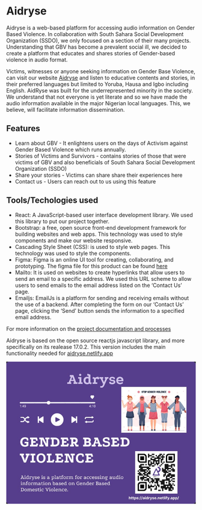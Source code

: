 # Aidryse

Aidryse is a web-based platform for accessing audio information on Gender Based Violence. In collaboration with South Sahara Social Development Organization (SSDO), we only focused on a section of their many projects. Understanding that GBV has become a prevalent social ill, we decided to create a platform that educates and shares stories of Gender-based violence in audio format.

Victims, witnesses or anyone seeking information on Gender Base Violence, can visit our website [Aidryse](https://aidryse.netlify.app/) and listen to educative contents and stories, in their preferred languages but limited to Yoruba, Hausa and Igbo including English. AidRyse was built for the underrepresented minority in the society. We understand that not everyone is yet literate and so we have made the audio information available in the major Nigerian local languages. This, we believe, will facilitate information dissemination.

## Features

- Learn about GBV - It enlightens users on the days of Activism against Gender Based Violence which runs annually.
- Stories of Victims and Survivors - contains stories of those that were victims of GBV and also beneficials of South Sahara Social Development Organization (SSDO)
- Share your stories - Victims can share share their experiences here
- Contact us - Users can reach out to us using this feature

## Tools/Techologies used

- React: A JavaScript-based user interface development library. We used this library to put our project together.
- Bootstrap: a free, open source front-end development framework for building websites and web apps.
  This technology was used to style components and make our website responsive.
- Cascading Style Sheet (CSS): is used to style web pages. This technology was used to style the components.
- Figma: Figma is an online UI tool for creating, collaborating, and prototyping. The figma file for this product can be found [here](https://www.figma.com/file/TIu5Qiin1HmEDP6dxsnFmi/Shecode?node-id=0%3A1)
- Mailto: It is used on websites to create hyperlinks that allow users to send an email to a specific address. We used this URL scheme to allow users to send emails to the email address listed on the ‘Contact Us’ page.
- Emailjs: EmailJs is a platform for sending and receiving emails without the use of a backend. After completing the form on our ‘Contact Us’ page, clicking the ‘Send’ button sends the information to a specified email address.

For more information on the [project documentation and processes](https://link.medium.com/kocr7zzGyub)

Aidryse is based on the open source reactjs javascript library, and more specifically on its realease 17.0.2. This version includes the main functionality needed for [aidryse.netlify.app](https://aidryse.netlify.app/)

<img src="src\assets\aidryse.jpg" alt="drawing" style="display: block; margin: 0 auto; width=600px"/>
